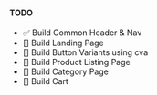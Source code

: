 #### TODO

- ✅ Build Common Header & Nav
- [] Build Landing Page
- [] Build Button Variants using cva
- [] Build Product Listing Page
- [] Build Category Page
- [] Build Cart
